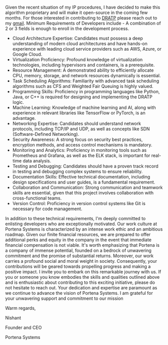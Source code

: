 Given the recent situation of my IP procedures, I have decided to make this algorithm proprietary and will make it open-source in the coming few months.
For those interested in contributing to [DRATP](https://portena.netlify.app/dratp) please reach out to my [gmail](mailito:nishantiyer@proton.me).
Minimum Requirements of Developers include - 
A combination of 2 or 3 fields is enough to enroll in the development process. 
- Cloud Architecture Expertise: Candidates must possess a deep understanding of modern cloud architectures and have hands-on experience with leading cloud service providers such as AWS, Azure, or Google Cloud.
- Virtualization Proficiency: Profound knowledge of virtualization technologies, including hypervisors and containers, is a prerequisite.
- Resource Management: A demonstrated ability to efficiently allocate CPU, memory, storage, and network resources dynamically is essential.
- Task Scheduling Algorithms: Familiarity with advanced task scheduling algorithms such as CFS and Weighted Fair Queuing is highly valued.
- Programming Skills: Proficiency in programming languages like Python, Java, or C++ is required for designing and implementing the DRATP logic.
- Machine Learning: Knowledge of machine learning and AI, along with experience in relevant libraries like TensorFlow or PyTorch, is an advantage.
- Networking Expertise: Candidates should understand network protocols, including TCP/IP and UDP, as well as concepts like SDN (Software-Defined Networking).
- Security Awareness: A strong focus on security best practices, encryption methods, and access control mechanisms is mandatory.
- Monitoring and Analytics: Proficiency in monitoring tools such as Prometheus and Grafana, as well as the ELK stack, is important for real-time data analysis.
- Testing and Debugging: Candidates should have a proven track record in testing and debugging complex systems to ensure reliability.
- Documentation Skills: Effective technical documentation, including design specifications and user guides, is a fundamental requirement.
- Collaboration and Communication: Strong communication and teamwork skills are essential, given that this project involves collaboration with cross-functional teams.
- Version Control: Proficiency in version control systems like Git is necessary for code management.

In addition to these technical requirements, I'm deeply committed to enlisting developers who are exceptionally motivated. Our work culture at Portena Systems is characterized by an intense work ethic and an ambitious roadmap. Given our finite financial resources, we are prepared to offer additional perks and equity in the company in the event that immediate financial compensation is not viable.
It's worth emphasizing that Portena is a company of immense potential, founded on a bedrock of unwavering commitment and the promise of substantial returns. Moreover, our work carries a profound social and moral weight in society. Consequently, your contributions will be geared towards propelling progress and making a positive impact.
I invite you to embark on this remarkable journey with us. If you or someone you know embodies the skills and qualities outlined above and is enthusiastic about contributing to this exciting initiative, please do not hesitate to reach out.
Your dedication and expertise are paramount as we continue to advance the vision of Portena Systems. I am grateful for your unwavering support and commitment to our mission

Warm regards,

Nishant

Founder and CEO

Portena Systems
